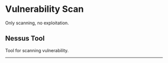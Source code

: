# Vulnerability Scan

Only scanning, no exploitation.

## Nessus Tool

Tool for scanning vulnerability.

---
